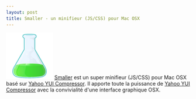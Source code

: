 ```yaml
---
layout: post
title: Smaller - un minifieur (JS/CSS) pour Mac OSX
---
```


<img src="/assets/images/blog/Logos/smaller.png" alt="" />  
<a href="http://smallerapp.com/" hreflang="en">Smaller</a> est un super minifieur (JS/CSS) pour Mac OSX basé sur <a href="http://developer.yahoo.com/yui/compressor/" hreflang="en">Yahoo YUI Compressor</a>. Il apporte toute la puissance de <a href="http://developer.yahoo.com/yui/compressor/" hreflang="en">Yahoo YUI Compressor</a> avec la convivialité d'une interface graphique OSX.